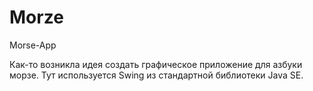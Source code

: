 # Morze
Morse-App

Как-то возникла идея создать графическое приложение для азбуки морзе. 
Тут используется Swing из стандартной библиотеки Java SE.
